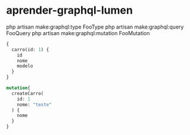 # aprender-graphql-lumen



php artisan make:graphql:type FooType
php artisan make:graphql:query FooQuery
php artisan make:graphql:mutation FooMutation

```graphql
{
  carro(id: 1) {
    id
    nome
    modelo
  }
}
```
```graphql
mutation{
  createCarro(
    id: 1
    nome: "teste"
  ) {
    nome
  }
}
```